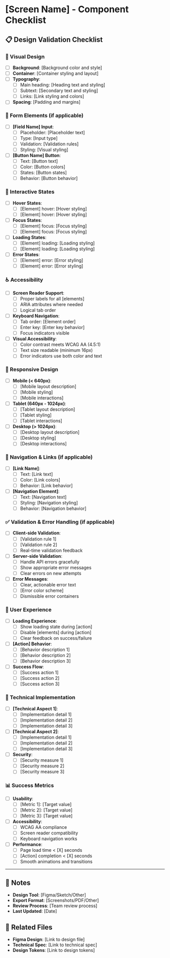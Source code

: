 # [Screen Name] - Component Checklist

## 📋 Design Validation Checklist

### 🎨 Visual Design

- [ ] **Background**: [Background color and style]
- [ ] **Container**: [Container styling and layout]
- [ ] **Typography**:
  - [ ] Main heading: [Heading text and styling]
  - [ ] Subtext: [Secondary text and styling]
  - [ ] Links: [Link styling and colors]
- [ ] **Spacing**: [Padding and margins]

### 📝 Form Elements (if applicable)

- [ ] **[Field Name] Input**:
  - [ ] Placeholder: [Placeholder text]
  - [ ] Type: [Input type]
  - [ ] Validation: [Validation rules]
  - [ ] Styling: [Visual styling]
- [ ] **[Button Name] Button**:
  - [ ] Text: [Button text]
  - [ ] Color: [Button colors]
  - [ ] States: [Button states]
  - [ ] Behavior: [Button behavior]

### 🔄 Interactive States

- [ ] **Hover States**:
  - [ ] [Element] hover: [Hover styling]
  - [ ] [Element] hover: [Hover styling]
- [ ] **Focus States**:
  - [ ] [Element] focus: [Focus styling]
  - [ ] [Element] focus: [Focus styling]
- [ ] **Loading States**:
  - [ ] [Element] loading: [Loading styling]
  - [ ] [Element] loading: [Loading styling]
- [ ] **Error States**:
  - [ ] [Element] error: [Error styling]
  - [ ] [Element] error: [Error styling]

### ♿ Accessibility

- [ ] **Screen Reader Support**:
  - [ ] Proper labels for all [elements]
  - [ ] ARIA attributes where needed
  - [ ] Logical tab order
- [ ] **Keyboard Navigation**:
  - [ ] Tab order: [Element order]
  - [ ] Enter key: [Enter key behavior]
  - [ ] Focus indicators visible
- [ ] **Visual Accessibility**:
  - [ ] Color contrast meets WCAG AA (4.5:1)
  - [ ] Text size readable (minimum 16px)
  - [ ] Error indicators use both color and text

### 📱 Responsive Design

- [ ] **Mobile (< 640px)**:
  - [ ] [Mobile layout description]
  - [ ] [Mobile styling]
  - [ ] [Mobile interactions]
- [ ] **Tablet (640px - 1024px)**:
  - [ ] [Tablet layout description]
  - [ ] [Tablet styling]
  - [ ] [Tablet interactions]
- [ ] **Desktop (> 1024px)**:
  - [ ] [Desktop layout description]
  - [ ] [Desktop styling]
  - [ ] [Desktop interactions]

### 🔗 Navigation & Links (if applicable)

- [ ] **[Link Name]**:
  - [ ] Text: [Link text]
  - [ ] Color: [Link colors]
  - [ ] Behavior: [Link behavior]
- [ ] **[Navigation Element]**:
  - [ ] Text: [Navigation text]
  - [ ] Styling: [Navigation styling]
  - [ ] Behavior: [Navigation behavior]

### ✅ Validation & Error Handling (if applicable)

- [ ] **Client-side Validation**:
  - [ ] [Validation rule 1]
  - [ ] [Validation rule 2]
  - [ ] Real-time validation feedback
- [ ] **Server-side Validation**:
  - [ ] Handle API errors gracefully
  - [ ] Show appropriate error messages
  - [ ] Clear errors on new attempts
- [ ] **Error Messages**:
  - [ ] Clear, actionable error text
  - [ ] [Error color scheme]
  - [ ] Dismissible error containers

### 🎯 User Experience

- [ ] **Loading Experience**:
  - [ ] Show loading state during [action]
  - [ ] Disable [elements] during [action]
  - [ ] Clear feedback on success/failure
- [ ] **[Action] Behavior**:
  - [ ] [Behavior description 1]
  - [ ] [Behavior description 2]
  - [ ] [Behavior description 3]
- [ ] **Success Flow**:
  - [ ] [Success action 1]
  - [ ] [Success action 2]
  - [ ] [Success action 3]

### 🔧 Technical Implementation

- [ ] **[Technical Aspect 1]**:
  - [ ] [Implementation detail 1]
  - [ ] [Implementation detail 2]
  - [ ] [Implementation detail 3]
- [ ] **[Technical Aspect 2]**:
  - [ ] [Implementation detail 1]
  - [ ] [Implementation detail 2]
  - [ ] [Implementation detail 3]
- [ ] **Security**:
  - [ ] [Security measure 1]
  - [ ] [Security measure 2]
  - [ ] [Security measure 3]

### 📊 Success Metrics

- [ ] **Usability**:
  - [ ] [Metric 1]: [Target value]
  - [ ] [Metric 2]: [Target value]
  - [ ] [Metric 3]: [Target value]
- [ ] **Accessibility**:
  - [ ] WCAG AA compliance
  - [ ] Screen reader compatibility
  - [ ] Keyboard navigation works
- [ ] **Performance**:
  - [ ] Page load time < [X] seconds
  - [ ] [Action] completion < [X] seconds
  - [ ] Smooth animations and transitions

---

## 📝 Notes

- **Design Tool**: [Figma/Sketch/Other]
- **Export Format**: [Screenshots/PDF/Other]
- **Review Process**: [Team review process]
- **Last Updated**: [Date]

## 🔗 Related Files

- **Figma Design**: [Link to design file]
- **Technical Spec**: [Link to technical spec]
- **Design Tokens**: [Link to design tokens]
